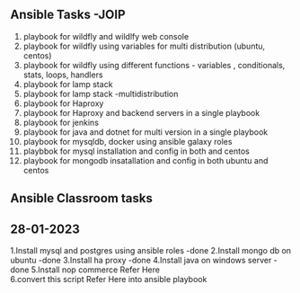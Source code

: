 Ansible Tasks -JOIP
--------------------

1. playbook for wildfly and wildlfy web console
2. playbook for wildfly using variables for multi distribution (ubuntu, centos)
3. playbook for wildfly using different functions - variables , conditionals, stats, loops, handlers
4. playbook for lamp stack
5. playbook for lamp stack -multidistribution
6. playbook for Haproxy
7. playbook for Haproxy and backend servers in a single playbook
8. playbook for jenkins 
9. playbook for java and dotnet for multi version in a single playbook
10. playbook for mysqldb, docker using ansible galaxy roles
11. playbbok for mysql installation and config in both and centos
12. playbook for mongodb insatallation and config in both ubuntu and centos





Ansible Classroom tasks
-----------------------
28-01-2023
-----------
1.Install mysql and postgres using ansible roles     -done
2.Install mongo db on ubuntu                         -done
3.Install ha proxy                                   -done
4.Install java on windows server                     -done
5.Install nop commerce Refer Here                    
6.convert this script Refer Here into ansible playbook
